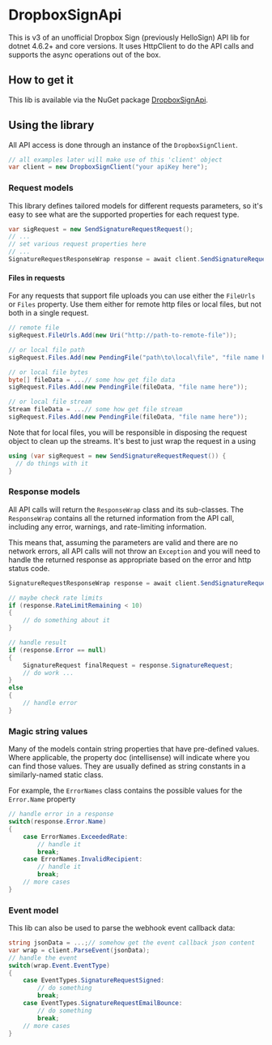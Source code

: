 # DropboxSignApi
This is v3 of an unofficial Dropbox Sign (previously HelloSign) API lib for dotnet 4.6.2+ and core versions.
It uses HttpClient to do the API calls and supports the async operations out of the box.

## How to get it
This lib is available via the NuGet package 
[DropboxSignApi](https://www.nuget.org/packages/dropboxsignapi).


## Using the library
All API access is done through an instance of the `DropboxSignClient`.

```cs
// all examples later will make use of this 'client' object
var client = new DropboxSignClient("your apiKey here");
```

### Request models
This library defines tailored models for different requests parameters,
so it's easy to see what are the supported properties for each 
request type.

```cs
var sigRequest = new SendSignatureRequestRequest();
// ...
// set various request properties here
// ...
SignatureRequestResponseWrap response = await client.SendSignatureRequestAsync(sigRequest);
```

#### Files in requests
For any requests that support file uploads you can use either the `FileUrls` or `Files` property.
Use them either for remote http files or local files, but not both in a single request.

```cs
// remote file
sigRequest.FileUrls.Add(new Uri("http://path-to-remote-file"));

// or local file path
sigRequest.Files.Add(new PendingFile("path\to\local\file", "file name here"));

// or local file bytes
byte[] fileData = ...// some how get file data
sigRequest.Files.Add(new PendingFile(fileData, "file name here"));

// or local file stream
Stream fileData = ...// some how get file stream
sigRequest.Files.Add(new PendingFile(fileData, "file name here"));
```

Note that for local files, you will be responsible in disposing the request object
to clean up the streams. It's best to just wrap the request in a using

```cs
using (var sigRequest = new SendSignatureRequestRequest()) {
  // do things with it
}
```


### Response models
All API calls will return the `ResponseWrap` class and its sub-classes.
The `ResponseWrap` contains all the returned information from the API call,
including any error, warnings, and rate-limiting information.

This means that, assuming the parameters are valid and there are no network errors, 
all API calls will not throw an `Exception` and you will need to handle the returned response
as appropriate based on the error and http status code.

```cs
SignatureRequestResponseWrap response = await client.SendSignatureRequestAsync(sigRequest);

// maybe check rate limits
if (response.RateLimitRemaining < 10)
{
    // do something about it
}

// handle result
if (response.Error == null) 
{
    SignatureRequest finalRequest = response.SignatureRequest;
    // do work ...
} 
else 
{
    // handle error
}


```

### Magic string values
Many of the models contain string properties that have pre-defined values.
Where applicable, the property doc (intellisense) will indicate where you can find those values.
They are usually defined as string constants in a similarly-named static class. 

For example, the `ErrorNames` class contains the possible values for the `Error.Name` property

```cs
// handle error in a response
switch(response.Error.Name)
{
    case ErrorNames.ExceededRate:
        // handle it
        break;
    case ErrorNames.InvalidRecipient:
        // handle it
        break;
    // more cases
}


```



### Event model
This lib can also be used to parse the webhook event callback data:

```cs
string jsonData = ...;// somehow get the event callback json content
var wrap = client.ParseEvent(jsonData);
// handle the event
switch(wrap.Event.EventType)
{
    case EventTypes.SignatureRequestSigned:
        // do something
        break;
    case EventTypes.SignatureRequestEmailBounce:
        // do something
        break;
    // more cases
}
```
